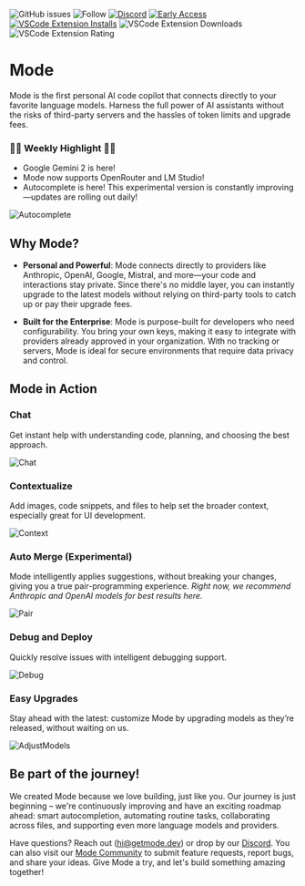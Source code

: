 ![GitHub issues](https://img.shields.io/github/issues/modedevteam/mode-community)
![Follow](https://img.shields.io/twitter/follow/modedevteam?style=social)
[![Discord](https://img.shields.io/badge/Discord-Join%20Us-blue)](https://discord.gg/FRDxms57pG)
[![Early Access](https://img.shields.io/badge/status-early%20access-007FFF)](https://marketplace.visualstudio.com/items?itemName=aruna-labs.mode)
[![VSCode Extension Installs](https://img.shields.io/vscode-marketplace/i/aruna-labs.mode.svg)](https://marketplace.visualstudio.com/items?itemName=aruna-labs.mode)
![VSCode Extension Downloads](https://img.shields.io/vscode-marketplace/d/aruna-labs.mode.svg)
![VSCode Extension Rating](https://img.shields.io/vscode-marketplace/r/aruna-labs.mode.svg)

# Mode

Mode is the first personal AI code copilot that connects directly to your favorite language models. Harness the full power of AI assistants without the risks of third-party servers and the hassles of token limits and upgrade fees.

### 🌟🌟 Weekly Highlight 🌟🌟

* Google Gemini 2 is here!
* Mode now supports OpenRouter and LM Studio!
* Autocomplete is here! This experimental version is constantly improving—updates are rolling out daily!

![Autocomplete](https://cdn.jsdelivr.net/gh/modedevteam/mode-assets/Autocomplete.gif)

## Why Mode?

- **Personal and Powerful**: Mode connects directly to providers like Anthropic, OpenAI, Google, Mistral, and more&mdash;your code and interactions stay private. Since there's no middle layer, you can instantly upgrade to the latest models without relying on third-party tools to catch up or pay their upgrade fees.

- **Built for the Enterprise**: Mode is purpose-built for developers who need configurability. You bring your own keys, making it easy to integrate with providers already approved in your organization. With no tracking or servers, Mode is ideal for secure environments that require data privacy and control.

## Mode in Action

### Chat
Get instant help with understanding code, planning, and choosing the best approach.

![Chat](https://cdn.jsdelivr.net/gh/modedevteam/mode-assets/Chat.gif)

### Contextualize
Add images, code snippets, and files to help set the broader context, especially great for  UI development.

![Context](https://cdn.jsdelivr.net/gh/modedevteam/mode-assets/Context.gif)

### Auto Merge (Experimental)
Mode intelligently applies suggestions, without breaking your changes, giving you a true pair-programming experience. *Right now, we recommend Anthropic and OpenAI models for best results here.*

![Pair](https://cdn.jsdelivr.net/gh/modedevteam/mode-assets/ApplyChanges.gif)

### Debug and Deploy
Quickly resolve issues with intelligent debugging support.

![Debug](https://cdn.jsdelivr.net/gh/modedevteam/mode-assets/Context.gif)

### Easy Upgrades
Stay ahead with the latest: customize Mode by upgrading models as they’re released, without waiting on us.

![AdjustModels](https://cdn.jsdelivr.net/gh/modedevteam/mode-assets/AdjustModels.gif)

## Be part of the journey!

We created Mode because we love building, just like you. Our journey is just beginning – we're continuously improving and have an exciting roadmap ahead: smart autocompletion, automating routine tasks, collaborating across files, and supporting even more language models and providers.

Have questions? Reach out (hi@getmode.dev) or drop by our [Discord](https://discord.gg/FRDxms57pG). You can also visit our [Mode Community](https://github.com/modedevteam/mode-community/blob/main/README.md) to submit feature requests, report bugs, and share your ideas. Give Mode a try, and let's build something amazing together!